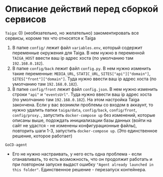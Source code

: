 # Описание действий перед сборкой сервисов
`Taiga`: 
  0) (необязательно, но желательно) закоментировать все сервисы, короме тех что относятся к Taiga
  1) В папке `config/` лежит файл `variables.env`, который содержит переменные окружения для Taiga. В нем нужно в переменной `TAIGA_HOST` ввести ваш ip адрес хоста (по умолчанию там `192.168.0.182`).
  2) В папке `config/back` лежит файл `config.py`. В нем нужно изменить такие переменные: `MEDIA_URL`, `STATIC_URL`, `SITES["api"]["domain"]`, `SITES["front"]["domain"]`. Туда нужно ввести ваш ip адрес хоста (по умолчанию там `192.168.0.182`).
  3) В папке `config/front` лежит файл `config.json`. В нем нужно изменить строки `"api"` и `"eventsUrl"`. Туда нужно ввести ваш ip адрес хоста (по умолчанию там `192.168.0.182`).
  На этом настройка Taiga закончена. Если у вас возникли проблемы со входом в аккаунт, то нужно удалить папки `taiga/data`, `config/back`, `config/front`, `config/proxy.`, запустить `docker-compose up` без изменений, которые описаны выше, подождать инициализации базы данных (войти на сайт не удастся - не изменены конфигурационные файлы), повторить шаги 1-3, запустить `docker-compose up`. (Это единственное решение, которое работает)
  
 `GoCD-agent` 
   - Его не нужно настраивать, у него есть одна проблема - если отанавливать, то есть возможность, что он продолжит работать и при повторном запуске выдаст ошибку `"Agent already launched in this folder"`. Единственное решение - перезапуск контейнера.

